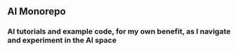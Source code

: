 ## AI Monorepo

### AI tutorials and example code, for my own benefit, as I navigate and experiment in the AI space
